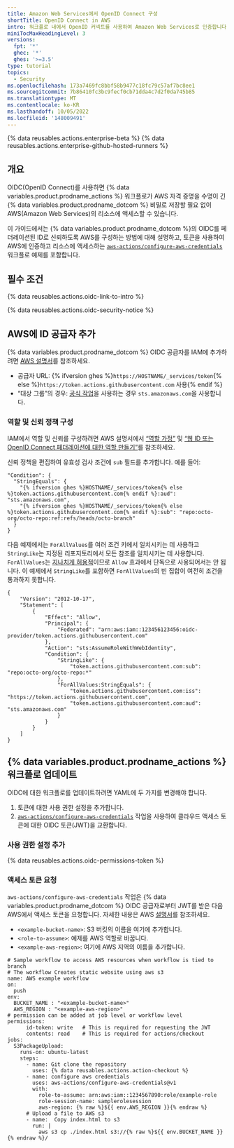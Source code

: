 ```yaml
---
title: Amazon Web Services에서 OpenID Connect 구성
shortTitle: OpenID Connect in AWS
intro: 워크플로 내에서 OpenID 커넥트를 사용하여 Amazon Web Services로 인증합니다.
miniTocMaxHeadingLevel: 3
versions:
  fpt: '*'
  ghec: '*'
  ghes: '>=3.5'
type: tutorial
topics:
  - Security
ms.openlocfilehash: 173a7469fc8bbf58b9477c18fc79c57af7bc8ee1
ms.sourcegitcommit: 7b86410fc3bc9fecf0cb71dda4c7d2f0da745b85
ms.translationtype: MT
ms.contentlocale: ko-KR
ms.lasthandoff: 10/05/2022
ms.locfileid: '148009491'
---
```

{% data reusables.actions.enterprise-beta %} {% data reusables.actions.enterprise-github-hosted-runners %}

## 개요

OIDC(OpenID Connect)를 사용하면 {% data variables.product.prodname_actions %} 워크플로가 AWS 자격 증명을 수명이 긴 {% data variables.product.prodname_dotcom %} 비밀로 저장할 필요 없이 AWS(Amazon Web Services)의 리소스에 액세스할 수 있습니다. 

이 가이드에서는 {% data variables.product.prodname_dotcom %}의 OIDC를 페더레이션된 ID로 신뢰하도록 AWS를 구성하는 방법에 대해 설명하고, 토큰을 사용하여 AWS에 인증하고 리소스에 액세스하는 [`aws-actions/configure-aws-credentials`](https://github.com/aws-actions/configure-aws-credentials) 워크플로 예제를 포함합니다.

## 필수 조건

{% data reusables.actions.oidc-link-to-intro %}

{% data reusables.actions.oidc-security-notice %}

## AWS에 ID 공급자 추가

{% data variables.product.prodname_dotcom %} OIDC 공급자를 IAM에 추가하려면 [AWS 설명서](https://docs.aws.amazon.com/IAM/latest/UserGuide/id_roles_providers_create_oidc.html)를 참조하세요.

- 공급자 URL: {% ifversion ghes %}`https://HOSTNAME/_services/token`{% else %}`https://token.actions.githubusercontent.com` 사용{% endif %}
- “대상 그룹”의 경우: [공식 작업](https://github.com/aws-actions/configure-aws-credentials)을 사용하는 경우 `sts.amazonaws.com`을 사용합니다.

### 역할 및 신뢰 정책 구성

IAM에서 역할 및 신뢰를 구성하려면 AWS 설명서에서 [“역할 가정”](https://github.com/aws-actions/configure-aws-credentials#assuming-a-role) 및 [“웹 ID 또는 OpenID Connect 페더레이션에 대한 역할 만들기”](https://docs.aws.amazon.com/IAM/latest/UserGuide/id_roles_create_for-idp_oidc.html)를 참조하세요.

신뢰 정책을 편집하여 유효성 검사 조건에 `sub` 필드를 추가합니다. 예를 들어:

```json{:copy}
"Condition": {
  "StringEquals": {
    "{% ifversion ghes %}HOSTNAME/_services/token{% else %}token.actions.githubusercontent.com{% endif %}:aud": "sts.amazonaws.com",
    "{% ifversion ghes %}HOSTNAME/_services/token{% else %}token.actions.githubusercontent.com{% endif %}:sub": "repo:octo-org/octo-repo:ref:refs/heads/octo-branch"
  }
}
```

다음 예제에서는 `ForAllValues`를 여러 조건 키에서 일치시키는 데 사용하고 `StringLike`는 지정된 리포지토리에서 모든 참조를 일치시키는 데 사용합니다. `ForAllValues`는 [지나치게 허용적](https://docs.aws.amazon.com/IAM/latest/UserGuide/reference_policies_multi-value-conditions.html)이므로 `Allow` 효과에서 단독으로 사용되어서는 안 됩니다. 이 예제에서 `StringLike`를 포함하면 `ForAllValues`의 빈 집합이 여전히 조건을 통과하지 못합니다.

```json{:copy}
{
    "Version": "2012-10-17",
    "Statement": [
        {
            "Effect": "Allow",
            "Principal": {
                "Federated": "arn:aws:iam::123456123456:oidc-provider/token.actions.githubusercontent.com"
            },
            "Action": "sts:AssumeRoleWithWebIdentity",
            "Condition": {
                "StringLike": {
                    "token.actions.githubusercontent.com:sub": "repo:octo-org/octo-repo:*"
                },
                "ForAllValues:StringEquals": {
                    "token.actions.githubusercontent.com:iss": "https://token.actions.githubusercontent.com",
                    "token.actions.githubusercontent.com:aud": "sts.amazonaws.com"
                }
            }
        }
    ]
}
```


## {% data variables.product.prodname_actions %} 워크플로 업데이트

OIDC에 대한 워크플로를 업데이트하려면 YAML에 두 가지를 변경해야 합니다.
1. 토큰에 대한 사용 권한 설정을 추가합니다.
2. [`aws-actions/configure-aws-credentials`](https://github.com/aws-actions/configure-aws-credentials) 작업을 사용하여 클라우드 액세스 토큰에 대한 OIDC 토큰(JWT)을 교환합니다.

### 사용 권한 설정 추가

 {% data reusables.actions.oidc-permissions-token %}

### 액세스 토큰 요청

`aws-actions/configure-aws-credentials` 작업은 {% data variables.product.prodname_dotcom %} OIDC 공급자로부터 JWT를 받은 다음 AWS에서 액세스 토큰을 요청합니다. 자세한 내용은 AWS [설명서](https://github.com/aws-actions/configure-aws-credentials)를 참조하세요.

- `<example-bucket-name>`: S3 버킷의 이름을 여기에 추가합니다.
- `<role-to-assume>`: 예제를 AWS 역할로 바꿉니다.
- `<example-aws-region>`: 여기에 AWS 지역의 이름을 추가합니다.

```yaml{:copy}
# Sample workflow to access AWS resources when workflow is tied to branch
# The workflow Creates static website using aws s3
name: AWS example workflow
on:
  push
env:
  BUCKET_NAME : "<example-bucket-name>"
  AWS_REGION : "<example-aws-region>"
# permission can be added at job level or workflow level    
permissions:
      id-token: write   # This is required for requesting the JWT
      contents: read    # This is required for actions/checkout
jobs:
  S3PackageUpload:
    runs-on: ubuntu-latest
    steps:
      - name: Git clone the repository
        uses: {% data reusables.actions.action-checkout %}
      - name: configure aws credentials
        uses: aws-actions/configure-aws-credentials@v1
        with:
          role-to-assume: arn:aws:iam::1234567890:role/example-role
          role-session-name: samplerolesession
          aws-region: {% raw %}${{ env.AWS_REGION }}{% endraw %}
      # Upload a file to AWS s3
      - name:  Copy index.html to s3
        run: |
          aws s3 cp ./index.html s3://{% raw %}${{ env.BUCKET_NAME }}{% endraw %}/
```
